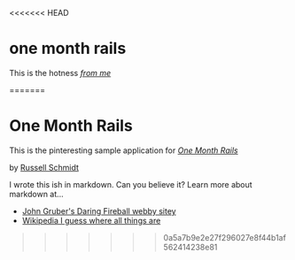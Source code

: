 <<<<<<< HEAD
# one month rails

This is the hotness
[*from me*](http://russellschmidt.net)

=======
# One Month Rails

This is the pinteresting sample application for 
[*One Month Rails*](http://onemonthrails.com)

by [Russell Schmidt](http://russellschmidt.net)

I wrote this ish in markdown. Can you believe it?
Learn more about markdown at...

* [John Gruber's Daring Fireball webby sitey](http://daringfireball.net/projects/markdown/syntax)
* [Wikipedia I guess where all things are](http://en.wikipedia.org/wiki/Markdown)
>>>>>>> 0a5a7b9e2e27f296027e8f44b1af562414238e81
